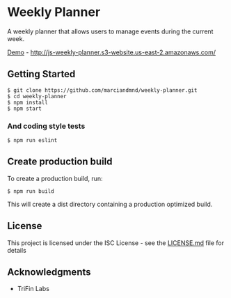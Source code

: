 # Weekly Planner

A weekly planner that allows users to manage events during the current week.

[Demo](http://js-weekly-planner.s3-website.us-east-2.amazonaws.com/) - http://js-weekly-planner.s3-website.us-east-2.amazonaws.com/

## Getting Started

```
$ git clone https://github.com/marciandmnd/weekly-planner.git
$ cd weekly-planner
$ npm install
$ npm start
```

### And coding style tests

```
$ npm run eslint
```

## Create production build

To create a production build, run: 

```
$ npm run build
```

This will create a dist directory containing a production optimized build.
## License

This project is licensed under the ISC License - see the [LICENSE.md](LICENSE.md) file for details

## Acknowledgments

* TriFin Labs
